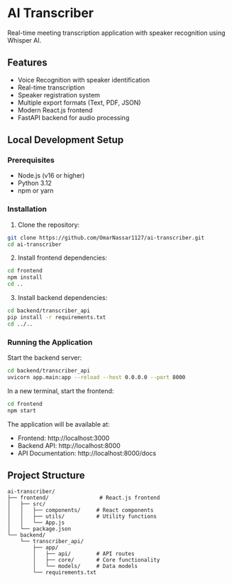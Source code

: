 # AI Transcriber

Real-time meeting transcription application with speaker recognition using Whisper AI.

## Features
- Voice Recognition with speaker identification
- Real-time transcription
- Speaker registration system
- Multiple export formats (Text, PDF, JSON)
- Modern React.js frontend
- FastAPI backend for audio processing

## Local Development Setup

### Prerequisites
- Node.js (v16 or higher)
- Python 3.12
- npm or yarn

### Installation

1. Clone the repository:
```bash
git clone https://github.com/OmarNassar1127/ai-transcriber.git
cd ai-transcriber
```

2. Install frontend dependencies:
```bash
cd frontend
npm install
cd ..
```

3. Install backend dependencies:
```bash
cd backend/transcriber_api
pip install -r requirements.txt
cd ../..
```

### Running the Application

Start the backend server:
```bash
cd backend/transcriber_api
uvicorn app.main:app --reload --host 0.0.0.0 --port 8000
```

In a new terminal, start the frontend:
```bash
cd frontend
npm start
```

The application will be available at:
- Frontend: http://localhost:3000
- Backend API: http://localhost:8000
- API Documentation: http://localhost:8000/docs

## Project Structure
```
ai-transcriber/
├── frontend/                # React.js frontend
│   ├── src/
│   │   ├── components/     # React components
│   │   ├── utils/          # Utility functions
│   │   └── App.js
│   └── package.json
└── backend/
    └── transcriber_api/
        ├── app/
        │   ├── api/        # API routes
        │   ├── core/       # Core functionality
        │   └── models/     # Data models
        └── requirements.txt
```
